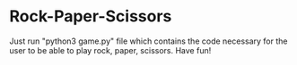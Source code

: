 # Rock-Paper-Scissors

Just run "python3 game.py" file which contains the code necessary for the user to be able to play rock, paper, scissors. Have fun!

